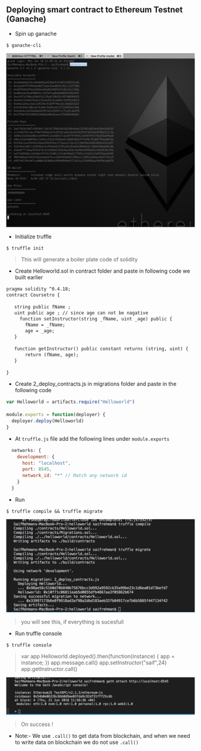 ## Deploying smart contract to Ethereum Testnet (Ganache)

* Spin up ganache
```
$ ganache-cli
```
![4](4.png)

* Initialize truffle
```
$ truffle init
```
> This will generate a boiler plate code of solidity
* Create Helloworld.sol in contract folder and paste in following code we built earlier

``` Solidity
pragma solidity ^0.4.18;
contract Coursetro {
    
   string public fName ;
   uint public age ; // since age can not be nagative
     function setInstructor(string _fName, uint _age) public {
       fName = _fName;
       age = _age;
   }
   
   function getInstructor() public constant returns (string, uint) {
       return (fName, age);
   }
    
}
```

* Create 2_deploy_contracts.js in migrations folder and paste in the following code
```JavaScript
var Helloworld = artifacts.require("Helloworld")

module.exports = function(deployer) {
  deployer.deploy(Helloworld)
}
```

* At ```truffle.js``` file add the following lines under ```module.exports```
```JavaScript
  networks: {
    development: {
      host: "localhost",
      port: 8545,
      network_id: "*" // Match any network id
    }
  }
```

* Run 
```
$ truffle compile && truffle migrate
```

![5](5.png)

> you will see this, if everything is sucesfull 

* Run truffle console
```
$ truffle console
```  
> var app
> Helloworld.deployed().then(function(instance) { app = instance; })
> app.message.call()
> app.setInstructor("saif",24)
> app.getInstructor.call()

![6](6.png)
> On success !
* Note:- We use ```.call()``` to get data from blockchain, and when we need to write data on blockchain we do not use ```.call()```